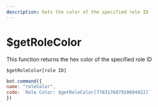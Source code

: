 ```yaml
---
description: Gets the color of the specified role ID
---
```


# $getRoleColor

This function returns the hex color of the specified role ID

```
$getRoleColor[role ID]
```

```javascript
bot.command({
name: "roleColor",
code: `Role Color: $getRoleColor[778317687910694922]`
})
```
